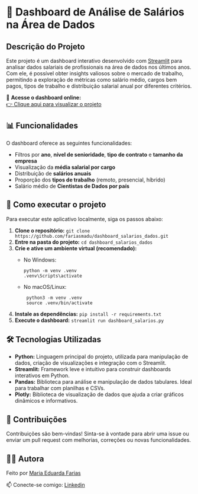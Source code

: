 # 💼 Dashboard de Análise de Salários na Área de Dados
## Descrição do Projeto
Este projeto é um dashboard interativo desenvolvido com [Streamlit](https://streamlit.io/) para analisar dados salariais de profissionais na área de dados nos últimos anos. Com ele, é possível obter insights valiosos sobre o mercado de trabalho, permitindo a exploração de métricas como salário médio, cargos bem pagos, tipos de trabalho e distribuição salarial anual por diferentes critérios.

🔗 **Acesse o dashboard online:**  
[👉 Clique aqui para visualizar o projeto](https://dashboard-salario-dados.streamlit.app/)

## 📊 Funcionalidades
O dashboard oferece as seguintes funcionalidades:

- Filtros por **ano**, **nível de senioridade**, **tipo de contrato** e **tamanho da empresa**
- Visualização da **média salarial por cargo**
- Distribuição de **salários anuais**
- Proporção dos **tipos de trabalho** (remoto, presencial, híbrido)
- Salário médio de **Cientistas de Dados por país**

## 🚀 Como executar o projeto
Para executar este aplicativo localmente, siga os passos abaixo:
1. **Clone o repositório:**
   `git clone https://github.com/fariasmadu/dashboard_salarios_dados.git`
2. **Entre na pasta do projeto:**
   `cd dashboard_salarios_dados`
3. **Crie e ative um ambiente virtual (recomendado):**
   - No Windows:
     ```
     python -m venv .venv
     .venv\Scripts\activate
     ``` 

    - No macOS/Linux:
      ```
       python3 -m venv .venv
       source .venv/bin/activate
      ```
4. **Instale as dependências:** `pip install -r requirements.txt`
5. **Execute o dashboard:** `streamlit run dashboard_salarios.py`

## 🛠️ Tecnologias Utilizadas
* **Python:** Linguagem principal do projeto, utilizada para manipulação de dados, criação de visualizações e integração com o Streamlit.
* **Streamlit:** Framework leve e intuitivo para construir dashboards interativos em Python.
* **Pandas:** Biblioteca para análise e manipulação de dados tabulares. Ideal para trabalhar com planilhas e CSVs.
* **Plotly:** Biblioteca de visualização de dados que ajuda a criar gráficos dinâmicos e informativos.

## 🤝 Contribuições
Contribuições são bem-vindas! Sinta-se à vontade para abrir uma issue ou enviar um pull request com melhorias, correções ou novas funcionalidades.

## 👩‍💻 Autora
Feito por [Maria Eduarda Farias](https://github.com/fariasmadu)

📫 Conecte-se comigo: [Linkedin](https://www.linkedin.com/in/maria-eduarda-farias)
